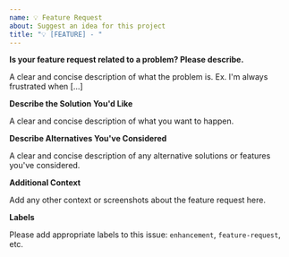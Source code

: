 ```yaml
---
name: 💡 Feature Request
about: Suggest an idea for this project
title: "💡 [FEATURE] - "
---
```


**Is your feature request related to a problem? Please describe.**

A clear and concise description of what the problem is. Ex. I'm always frustrated when [...]

**Describe the Solution You'd Like**

A clear and concise description of what you want to happen.

**Describe Alternatives You've Considered**

A clear and concise description of any alternative solutions or features you've considered.

**Additional Context**

Add any other context or screenshots about the feature request here.

**Labels**

Please add appropriate labels to this issue: `enhancement`, `feature-request`, etc.
